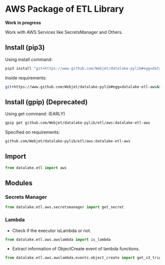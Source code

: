 # AWS Package of ETL Library

**Work in progress**

Work with AWS Services like SecretsManager and Others.

## Install (pip3)

Using install command:

```bash
pip3 install "git+https://www.github.com/Webjet/datalake-pylib#egg=datalake-etl-aws&subdirectory=etl/aws"
```

Inside requirements:

```bash
git+https://www.github.com/Webjet/datalake-pylib#egg=datalake-etl-aws&subdirectory=etl/aws
```

## Install (gpip) (Deprecated)

Using get command: (EARLY)

```bash
gpip get github.com/Webjet/datalake-pylib/etl/aws:datalake-etl-aws
```

Specified on requirements:

```bash
github.com/Webjet/datalake-pylib/etl/aws:datalake-etl-aws
```

## Import

```python
from datalake.etl import aws
```

## Modules

### Secrets Manager

```python
from datalake.etl.aws.secretsmanager import get_secret
```

### Lambda

* Check if the executor isLambda or not.

```python
from datalake.etl.aws.awslambda import is_lambda
```

* Extract information of ObjectCreate event of lambda functions.

```python
from datalake.etl.aws.awslambda.events.object_create import get_s3_trigger_object_bucket, get_s3_trigger_object_key, get_s3_trigger_object_account
```
